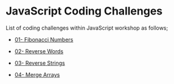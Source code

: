 # JavaScript Coding Challenges

List of coding challenges within JavaScript workshop as follows;

- [01- Fibonacci Numbers](./CC-01/README.md)

- [02- Reverse Words](./CC-02/README.md)

- [03- Reverse Strings](./CC-03/README.md)

- [04- Merge Arrays](./CC-04/README.md)


